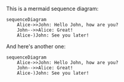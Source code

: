 This is a mermaid sequence diagram:

```mermaid
sequenceDiagram
    Alice->>John: Hello John, how are you?
    John-->>Alice: Great!
    Alice-)John: See you later!
```

And here's another one:

```mermaid
sequenceDiagram
    Alice->>John: Hello John, how are you?
    John-->>Alice: Great!
    Alice-)John: See you later!
```